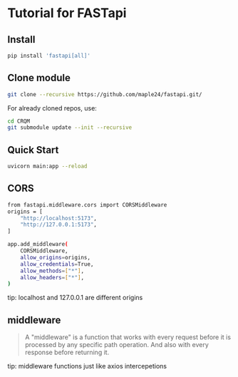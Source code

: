 # Tutorial for FASTapi

## Install

```sh
pip install 'fastapi[all]'
```

## Clone module

```sh
git clone --recursive https://github.com/maple24/fastapi.git/
```

For already cloned repos, use:

```sh
cd CRQM
git submodule update --init --recursive
```

## Quick Start

```sh
uvicorn main:app --reload
```


## CORS
```sh
from fastapi.middleware.cors import CORSMiddleware
origins = [
    "http://localhost:5173",
    "http://127.0.0.1:5173",
]

app.add_middleware(
    CORSMiddleware,
    allow_origins=origins,
    allow_credentials=True,
    allow_methods=["*"],
    allow_headers=["*"],
)
```

tip: localhost and 127.0.0.1 are different origins


## middleware
> A "middleware" is a function that works with every request before it is processed by any specific path operation. And also with every response before returning it.

tip: middleware functions just like axios intercepetions
